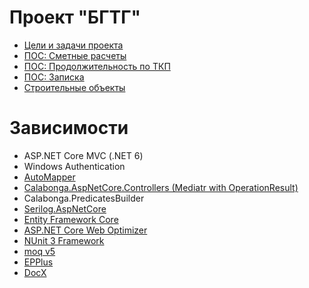# Проект "БГТГ"
* [Цели и задачи проекта](https://github.com/captystacy/BGTG/wiki/%D0%A6%D0%B5%D0%BB%D0%B8-%D0%B8-%D0%B7%D0%B0%D0%B4%D0%B0%D1%87%D0%B8-%D0%BF%D1%80%D0%BE%D0%B5%D0%BA%D1%82%D0%B0)
* [ПОС: Сметные расчеты](https://github.com/captystacy/BGTG/wiki/%D0%9F%D0%9E%D0%A1:-%D0%A1%D0%BC%D0%B5%D1%82%D0%BD%D1%8B%D0%B5-%D1%80%D0%B0%D1%81%D1%87%D0%B5%D1%82%D1%8B)
* [ПОС: Продолжительность по ТКП](https://github.com/captystacy/BGTG/wiki/%D0%9F%D0%9E%D0%A1:-%D0%9F%D1%80%D0%BE%D0%B4%D0%BE%D0%BB%D0%B6%D0%B8%D1%82%D0%B5%D0%BB%D1%8C%D0%BD%D0%BE%D1%81%D1%82%D1%8C-%D0%BF%D0%BE-%D0%A2%D0%9A%D0%9F)
* [ПОС: Записка](https://github.com/captystacy/BGTG/wiki/%D0%9F%D0%9E%D0%A1:-%D0%97%D0%B0%D0%BF%D0%B8%D1%81%D0%BA%D0%B0)
* [Строительные объекты](https://github.com/captystacy/BGTG/wiki/%D0%A1%D1%82%D1%80%D0%BE%D0%B8%D1%82%D0%B5%D0%BB%D1%8C%D0%BD%D1%8B%D0%B5-%D0%BE%D0%B1%D1%8A%D0%B5%D0%BA%D1%82%D1%8B)
# Зависимости
* ASP.NET Core MVC (.NET 6)
* Windows Authentication
* [AutoMapper](https://github.com/AutoMapper/AutoMapper)
* [Calabonga.AspNetCore.Controllers (Mediatr with OperationResult)](https://github.com/Calabonga/Calabonga.AspNetCore.Controllers)
* Calabonga.PredicatesBuilder
* [Serilog.AspNetCore](https://github.com/serilog/serilog-aspnetcore)
* [Entity Framework Core](https://github.com/dotnet/efcore)
* [ASP.NET Core Web Optimizer](https://github.com/ligershark/WebOptimizer)
* [NUnit 3 Framework](https://github.com/nunit/nunit)
* [moq v5](https://github.com/moq/moq)
* [EPPlus](https://github.com/JanKallman/EPPlus)
* [DocX](https://github.com/xceedsoftware/DocX)
